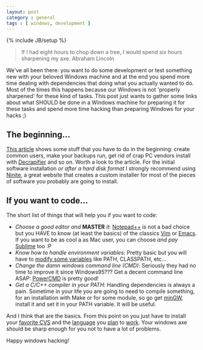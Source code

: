 ```yaml
---
layout: post
category : general
tags : [ windows, development ]
---
```

{% include JB/setup %}


> If I had eight hours to chop down a tree, I would spend six hours sharpening my axe.
> Abraham Lincoln

We've all been there: you want to do some development or test something new with your beloved Windows machine and at the end you spend more time dealing with dependencies that doing what you actually wanted to do.
Most of the times this happens because our Windows is not 'properly sharpened' for these kind of tasks.
This post just wants to gather some links about what SHOULD be done in a Windows machine for preparing it for these tasks and spend more time hacking than preparing Windows for your hacks ;)

The beginning...
-------------------
[This article](http://windowssecrets.com/top-story/seven-simple-steps-for-setting-up-windows-7/) shows some stuff that you have to do in the beginning: create common users, make your backups run, get rid of crap PC vendors install with [Decrapifier](http://www.pcdecrapifier.com) and so on. Worth a look to the article.
For the initial software installation _or after a hard disk format_ I strongly recommend using [Ninite](http://ninite.com/), a great website that creates a custom installer for most of the pieces of software you probably are going to install.

If you want to code...
----------------------
The short list of things that will help you if you want to code:

*   _Choose a good editor and_ __MASTER__ _it_: [Notepad++](http://notepad-plus-plus.org/) is not a bad choice but you HAVE to know (at least the basics) of the classics [Vim](http://vim.org) or [Emacs](http://www.gnu.org/s/emacs/). If you want to be as cool a as Mac user, you can choose _and pay_ [Sublime](http://www.sublimetext.com/) too :P
*   _Know how to handle environment variables_: Pretty basic but you will have to [modify some variables](http://www.itechtalk.com/thread3595.html) like PATH, CLASSPATH, etc...
*   _Change the damn windows command line (CMD)_: Seriously they had no time to improve it since Windows95???  Get a decent command line ASAP: [PowerCMD](http://www.powercmd.com/) is pretty good!
*   _Get a C/C++ compiler in your PATH_: Handling dependencies is always a pain. Sometime in your life you are going to need to compile something, for an installation with Make or for some module, so go get [minGW](http://minGW.org), install it and set it in your PATH variable. It will be useful.

And I think that are the basics. From this point on you just have to install your [favorite CVS](http://git-scm.com/download/) and the [language](http://www.python.org/getit/windows/) you [plan](http://rubyinstaller.org/) to [work](http://www.java.com/es/download/).
Your windows axe should be sharp enough for you not to have a lot of problems.

 Happy windows hacking!

